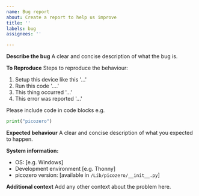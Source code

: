 ```yaml
---
name: Bug report
about: Create a report to help us improve
title: ''
labels: bug
assignees: ''

---
```


**Describe the bug**
A clear and concise description of what the bug is.

**To Reproduce**
Steps to reproduce the behaviour:
1. Setup this device like this '...'
2. Run this code '....'
3. This thing occurred '...'
4. This error was reported '...'

Please include code in code blocks e.g.

```python
print("picozero")
```

**Expected behaviour**
A clear and concise description of what you expected to happen.

**System information:**
 - OS: [e.g. Windows]
 - Development environment [e.g. Thonny]
 - picozero version: [available in `/Lib/picozero/__init__.py`]

**Additional context**
Add any other context about the problem here.
